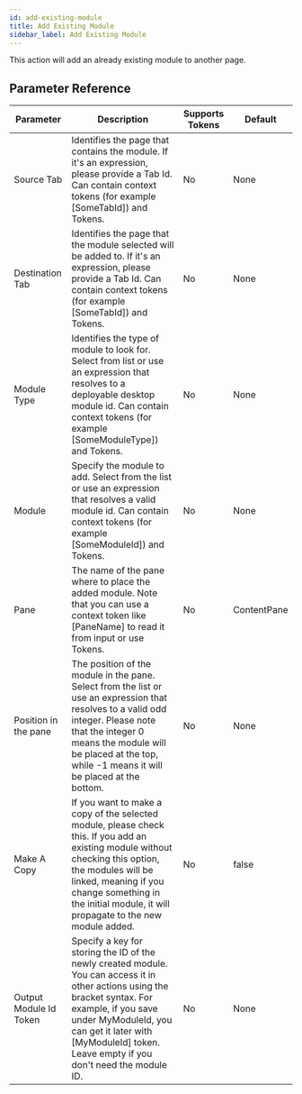 ```yaml
---
id: add-existing-module
title: Add Existing Module
sidebar_label: Add Existing Module
---
```



This action will add an already existing module to another page.

## Parameter Reference
| Parameter | Description | Supports Tokens | Default |
| -- | -- | -- | -- |
| Source Tab | Identifies the page that contains the module. If it's an expression, please provide a Tab Id. Can contain context tokens (for example [SomeTabId]) and Tokens. | No | None |
| Destination Tab | Identifies the page that the module selected will be added to. If it's an expression, please provide a Tab Id. Can contain context tokens (for example [SomeTabId]) and Tokens. | No | None |
| Module Type | Identifies the type of module to look for. Select from list or use an expression that resolves to a deployable desktop module id. Can contain context tokens (for example [SomeModuleType]) and Tokens. | No | None |
| Module | Specify the module to add. Select from the list or use an expression that resolves a valid module id. Can contain context tokens (for example [SomeModuleId]) and Tokens. | No | None |
| Pane | The name of the pane where to place the added module. Note that you can use a context token like [PaneName] to read it from input or use Tokens. | No | ContentPane |
| Position in the pane | The position of the module in the pane. Select from the list or use an expression that resolves to a valid odd integer. Please note that the integer 0 means the module will be placed at the top, while -1 means it will be placed at the bottom. | No | None |
| Make A Copy | If you want to make a copy of the selected module, please check this. If you add an existing module without checking this option, the modules will be linked, meaning if you change something in the initial module, it will propagate to the new module added. | No | false |
| Output Module Id Token | Specify a key for storing the ID of the newly created module. You can access it in other actions using the bracket syntax. For example, if you save under MyModuleId, you can get it later with [MyModuleId] token. Leave empty if you don't need the module ID. | No | None |
